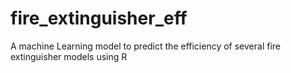 # fire_extinguisher_eff
A machine Learning model to predict the efficiency of several fire extinguisher models using R
